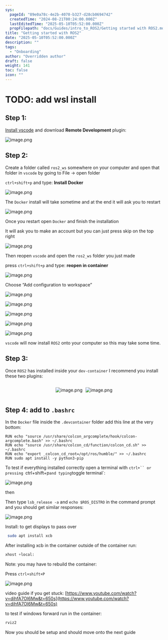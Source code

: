 ```yaml
---
sys:
  pageId: "89e0a78c-4e2b-4070-b327-d28cb0694742"
  createdTime: "2024-08-21T00:24:00.000Z"
  lastEditedTime: "2025-05-10T05:52:00.000Z"
  propFilepath: "docs/Guides/intro_to_ROS2/Getting started with ROS2.md"
title: "Getting started with ROS2"
date: "2025-05-10T05:52:00.000Z"
description: ""
tags:
  - "Onboarding"
author: "Overridden author"
draft: false
weight: 141
toc: false
icon: ""
---
```


# TODO: add wsl install

## Step 1:

[Install vscode](https://code.visualstudio.com/download) and download **Remote Development** plugin:

![image.png](https://prod-files-secure.s3.us-west-2.amazonaws.com/d518164a-d88e-44d1-a4ee-3adb3bd8bce0/efb52993-1881-4a40-b95e-6f020334f022/image.png?X-Amz-Algorithm=AWS4-HMAC-SHA256&X-Amz-Content-Sha256=UNSIGNED-PAYLOAD&X-Amz-Credential=ASIAZI2LB466ROEUC35I%2F20250620%2Fus-west-2%2Fs3%2Faws4_request&X-Amz-Date=20250620T100927Z&X-Amz-Expires=3600&X-Amz-Security-Token=IQoJb3JpZ2luX2VjENH%2F%2F%2F%2F%2F%2F%2F%2F%2F%2FwEaCXVzLXdlc3QtMiJGMEQCIDUuMkCu3UHEl1zA9D%2B1NYMufsPfwVypgZaCdBoYfEzcAiBj%2BiNan2BlOqbagzQJFcxMEKsMmsGyo5kDJ%2B%2FrKv5BByqIBAi6%2F%2F%2F%2F%2F%2F%2F%2F%2F%2F8BEAAaDDYzNzQyMzE4MzgwNSIMBAIT%2FJ5l6Qx8KbQhKtwDtZHdBfOk05I%2Bup%2BL1mEjGYCNZt7vheBi86UxDOjlxM4oSk%2FKRYq1svhuIQFInjDJK4nqFQYIAs2i1fEEk2lq12u1PHAOWZqQsyz9wCB%2B8eshJyhMcZbuGSvT4EigGGUptjxizIiSwW2ubjWWKLNrc5h1C8Pd3cUDrUztNnPTYKlLUp58rXryIDYZP0%2BpkYj4GseY4pwnyufUBresfsTjQKzWeOwKTOrG4icSu2wvw4fSI6wq8nEKcGGKymQbKq3Z2DCrsETCIzmXzKqfstVcn2u6f54kOL3tVMaEVInD2X1CSChNSk1py3TT1ai98MaJHkTqGfyZa827u7ByZ51NjENjWNUO8xX4gRU8xFe%2FurjZyaHHOS5AvQMKvQgV8PWXLVNyUkXeEXDkrjYY6Y24sfc1bWPWlz352WNm75efVfLpYsq4J1Ucqom%2B1JnUmOq1vBNHC4AoERrzE7l%2F%2Bi%2FIjzK8TTtRTFbjA6pTTheA3gpQBuoIDUv8NQ6ny7mBkMNKF2H54WoIDyk8LLzVyAofFvz8WsJXGYB8oTW1sIFEsZ7U1KNtIzN36YW1AqepRv00UDGizaff4J6EfJYfYHur1jNzA69UCWcVwA451Y4PkiOZVwS8kSUwXvSK3l0w2MDUwgY6pgHH9K%2FYT16UTZyCkSm8qBQd4bK5Vt3PyqVS5NHJLn65eZJpgFRWMuH7Ur3HLJwePWz7h9wFJn1c9MnWg8hVW%2FUI2FDU7Vma%2FlCSsrhqkNJ%2BOJ%2BdQA0c3a3ZUWfSCvnyEdwmQ6efnzjVQqBK7fFrOU22C4BvPomS18Nxv6%2Bc%2BMJHQd3Szdq%2BnvAvu0h8wnVNX4j0H6CgKd%2BhApj1O68uJMLgx%2BI3Pjrl&X-Amz-Signature=a7e4be8f3e121e898f8dade8836d725420784309c76c3fed2caa7a12b491d564&X-Amz-SignedHeaders=host&x-amz-checksum-mode=ENABLED&x-id=GetObject)

## Step 2:

Create a folder called `ros2_ws` somewhere on your computer and open that folder in `vscode` by going to File → open folder 

`ctrl+shift+p` and type: **Install Docker**

![image.png](https://prod-files-secure.s3.us-west-2.amazonaws.com/d518164a-d88e-44d1-a4ee-3adb3bd8bce0/2269dc0e-1cd5-47ff-bceb-c04ad9b2eab0/image.png?X-Amz-Algorithm=AWS4-HMAC-SHA256&X-Amz-Content-Sha256=UNSIGNED-PAYLOAD&X-Amz-Credential=ASIAZI2LB466ROEUC35I%2F20250620%2Fus-west-2%2Fs3%2Faws4_request&X-Amz-Date=20250620T100927Z&X-Amz-Expires=3600&X-Amz-Security-Token=IQoJb3JpZ2luX2VjENH%2F%2F%2F%2F%2F%2F%2F%2F%2F%2FwEaCXVzLXdlc3QtMiJGMEQCIDUuMkCu3UHEl1zA9D%2B1NYMufsPfwVypgZaCdBoYfEzcAiBj%2BiNan2BlOqbagzQJFcxMEKsMmsGyo5kDJ%2B%2FrKv5BByqIBAi6%2F%2F%2F%2F%2F%2F%2F%2F%2F%2F8BEAAaDDYzNzQyMzE4MzgwNSIMBAIT%2FJ5l6Qx8KbQhKtwDtZHdBfOk05I%2Bup%2BL1mEjGYCNZt7vheBi86UxDOjlxM4oSk%2FKRYq1svhuIQFInjDJK4nqFQYIAs2i1fEEk2lq12u1PHAOWZqQsyz9wCB%2B8eshJyhMcZbuGSvT4EigGGUptjxizIiSwW2ubjWWKLNrc5h1C8Pd3cUDrUztNnPTYKlLUp58rXryIDYZP0%2BpkYj4GseY4pwnyufUBresfsTjQKzWeOwKTOrG4icSu2wvw4fSI6wq8nEKcGGKymQbKq3Z2DCrsETCIzmXzKqfstVcn2u6f54kOL3tVMaEVInD2X1CSChNSk1py3TT1ai98MaJHkTqGfyZa827u7ByZ51NjENjWNUO8xX4gRU8xFe%2FurjZyaHHOS5AvQMKvQgV8PWXLVNyUkXeEXDkrjYY6Y24sfc1bWPWlz352WNm75efVfLpYsq4J1Ucqom%2B1JnUmOq1vBNHC4AoERrzE7l%2F%2Bi%2FIjzK8TTtRTFbjA6pTTheA3gpQBuoIDUv8NQ6ny7mBkMNKF2H54WoIDyk8LLzVyAofFvz8WsJXGYB8oTW1sIFEsZ7U1KNtIzN36YW1AqepRv00UDGizaff4J6EfJYfYHur1jNzA69UCWcVwA451Y4PkiOZVwS8kSUwXvSK3l0w2MDUwgY6pgHH9K%2FYT16UTZyCkSm8qBQd4bK5Vt3PyqVS5NHJLn65eZJpgFRWMuH7Ur3HLJwePWz7h9wFJn1c9MnWg8hVW%2FUI2FDU7Vma%2FlCSsrhqkNJ%2BOJ%2BdQA0c3a3ZUWfSCvnyEdwmQ6efnzjVQqBK7fFrOU22C4BvPomS18Nxv6%2Bc%2BMJHQd3Szdq%2BnvAvu0h8wnVNX4j0H6CgKd%2BhApj1O68uJMLgx%2BI3Pjrl&X-Amz-Signature=5b33fcce5bf7e60b8a96620422b7b275c93fc11887cb5462ef8c03c203d028ef&X-Amz-SignedHeaders=host&x-amz-checksum-mode=ENABLED&x-id=GetObject)

The `Docker` install will take sometime and at the end it will ask you to restart

![image.png](https://prod-files-secure.s3.us-west-2.amazonaws.com/d518164a-d88e-44d1-a4ee-3adb3bd8bce0/ed233f78-be33-4b1f-b89c-9c346c0e961e/image.png?X-Amz-Algorithm=AWS4-HMAC-SHA256&X-Amz-Content-Sha256=UNSIGNED-PAYLOAD&X-Amz-Credential=ASIAZI2LB466ROEUC35I%2F20250620%2Fus-west-2%2Fs3%2Faws4_request&X-Amz-Date=20250620T100927Z&X-Amz-Expires=3600&X-Amz-Security-Token=IQoJb3JpZ2luX2VjENH%2F%2F%2F%2F%2F%2F%2F%2F%2F%2FwEaCXVzLXdlc3QtMiJGMEQCIDUuMkCu3UHEl1zA9D%2B1NYMufsPfwVypgZaCdBoYfEzcAiBj%2BiNan2BlOqbagzQJFcxMEKsMmsGyo5kDJ%2B%2FrKv5BByqIBAi6%2F%2F%2F%2F%2F%2F%2F%2F%2F%2F8BEAAaDDYzNzQyMzE4MzgwNSIMBAIT%2FJ5l6Qx8KbQhKtwDtZHdBfOk05I%2Bup%2BL1mEjGYCNZt7vheBi86UxDOjlxM4oSk%2FKRYq1svhuIQFInjDJK4nqFQYIAs2i1fEEk2lq12u1PHAOWZqQsyz9wCB%2B8eshJyhMcZbuGSvT4EigGGUptjxizIiSwW2ubjWWKLNrc5h1C8Pd3cUDrUztNnPTYKlLUp58rXryIDYZP0%2BpkYj4GseY4pwnyufUBresfsTjQKzWeOwKTOrG4icSu2wvw4fSI6wq8nEKcGGKymQbKq3Z2DCrsETCIzmXzKqfstVcn2u6f54kOL3tVMaEVInD2X1CSChNSk1py3TT1ai98MaJHkTqGfyZa827u7ByZ51NjENjWNUO8xX4gRU8xFe%2FurjZyaHHOS5AvQMKvQgV8PWXLVNyUkXeEXDkrjYY6Y24sfc1bWPWlz352WNm75efVfLpYsq4J1Ucqom%2B1JnUmOq1vBNHC4AoERrzE7l%2F%2Bi%2FIjzK8TTtRTFbjA6pTTheA3gpQBuoIDUv8NQ6ny7mBkMNKF2H54WoIDyk8LLzVyAofFvz8WsJXGYB8oTW1sIFEsZ7U1KNtIzN36YW1AqepRv00UDGizaff4J6EfJYfYHur1jNzA69UCWcVwA451Y4PkiOZVwS8kSUwXvSK3l0w2MDUwgY6pgHH9K%2FYT16UTZyCkSm8qBQd4bK5Vt3PyqVS5NHJLn65eZJpgFRWMuH7Ur3HLJwePWz7h9wFJn1c9MnWg8hVW%2FUI2FDU7Vma%2FlCSsrhqkNJ%2BOJ%2BdQA0c3a3ZUWfSCvnyEdwmQ6efnzjVQqBK7fFrOU22C4BvPomS18Nxv6%2Bc%2BMJHQd3Szdq%2BnvAvu0h8wnVNX4j0H6CgKd%2BhApj1O68uJMLgx%2BI3Pjrl&X-Amz-Signature=9d5159bb7c41b41f95bf4bdf6a616047f8f5db84f072ecc60d3ced3cc532744b&X-Amz-SignedHeaders=host&x-amz-checksum-mode=ENABLED&x-id=GetObject)

Once you restart open `Docker` and finish the installation

It will ask you to make an account but you can just press skip on the top right

![image.png](https://prod-files-secure.s3.us-west-2.amazonaws.com/d518164a-d88e-44d1-a4ee-3adb3bd8bce0/21010ad9-1659-4fd9-9f59-9932a09b2a3d/image.png?X-Amz-Algorithm=AWS4-HMAC-SHA256&X-Amz-Content-Sha256=UNSIGNED-PAYLOAD&X-Amz-Credential=ASIAZI2LB466ROEUC35I%2F20250620%2Fus-west-2%2Fs3%2Faws4_request&X-Amz-Date=20250620T100927Z&X-Amz-Expires=3600&X-Amz-Security-Token=IQoJb3JpZ2luX2VjENH%2F%2F%2F%2F%2F%2F%2F%2F%2F%2FwEaCXVzLXdlc3QtMiJGMEQCIDUuMkCu3UHEl1zA9D%2B1NYMufsPfwVypgZaCdBoYfEzcAiBj%2BiNan2BlOqbagzQJFcxMEKsMmsGyo5kDJ%2B%2FrKv5BByqIBAi6%2F%2F%2F%2F%2F%2F%2F%2F%2F%2F8BEAAaDDYzNzQyMzE4MzgwNSIMBAIT%2FJ5l6Qx8KbQhKtwDtZHdBfOk05I%2Bup%2BL1mEjGYCNZt7vheBi86UxDOjlxM4oSk%2FKRYq1svhuIQFInjDJK4nqFQYIAs2i1fEEk2lq12u1PHAOWZqQsyz9wCB%2B8eshJyhMcZbuGSvT4EigGGUptjxizIiSwW2ubjWWKLNrc5h1C8Pd3cUDrUztNnPTYKlLUp58rXryIDYZP0%2BpkYj4GseY4pwnyufUBresfsTjQKzWeOwKTOrG4icSu2wvw4fSI6wq8nEKcGGKymQbKq3Z2DCrsETCIzmXzKqfstVcn2u6f54kOL3tVMaEVInD2X1CSChNSk1py3TT1ai98MaJHkTqGfyZa827u7ByZ51NjENjWNUO8xX4gRU8xFe%2FurjZyaHHOS5AvQMKvQgV8PWXLVNyUkXeEXDkrjYY6Y24sfc1bWPWlz352WNm75efVfLpYsq4J1Ucqom%2B1JnUmOq1vBNHC4AoERrzE7l%2F%2Bi%2FIjzK8TTtRTFbjA6pTTheA3gpQBuoIDUv8NQ6ny7mBkMNKF2H54WoIDyk8LLzVyAofFvz8WsJXGYB8oTW1sIFEsZ7U1KNtIzN36YW1AqepRv00UDGizaff4J6EfJYfYHur1jNzA69UCWcVwA451Y4PkiOZVwS8kSUwXvSK3l0w2MDUwgY6pgHH9K%2FYT16UTZyCkSm8qBQd4bK5Vt3PyqVS5NHJLn65eZJpgFRWMuH7Ur3HLJwePWz7h9wFJn1c9MnWg8hVW%2FUI2FDU7Vma%2FlCSsrhqkNJ%2BOJ%2BdQA0c3a3ZUWfSCvnyEdwmQ6efnzjVQqBK7fFrOU22C4BvPomS18Nxv6%2Bc%2BMJHQd3Szdq%2BnvAvu0h8wnVNX4j0H6CgKd%2BhApj1O68uJMLgx%2BI3Pjrl&X-Amz-Signature=0d3fbe5cf093134257d09f68ebf9b408ca835ecd4ed0d8d57b1b4498e59e067a&X-Amz-SignedHeaders=host&x-amz-checksum-mode=ENABLED&x-id=GetObject)

Then reopen `vscode` and open the `ros2_ws` folder you just made

press `ctrl+shift+p` and type: **reopen in container**

![image.png](https://prod-files-secure.s3.us-west-2.amazonaws.com/d518164a-d88e-44d1-a4ee-3adb3bd8bce0/4e93b8c2-41ad-488c-8095-c74205196118/image.png?X-Amz-Algorithm=AWS4-HMAC-SHA256&X-Amz-Content-Sha256=UNSIGNED-PAYLOAD&X-Amz-Credential=ASIAZI2LB466ROEUC35I%2F20250620%2Fus-west-2%2Fs3%2Faws4_request&X-Amz-Date=20250620T100927Z&X-Amz-Expires=3600&X-Amz-Security-Token=IQoJb3JpZ2luX2VjENH%2F%2F%2F%2F%2F%2F%2F%2F%2F%2FwEaCXVzLXdlc3QtMiJGMEQCIDUuMkCu3UHEl1zA9D%2B1NYMufsPfwVypgZaCdBoYfEzcAiBj%2BiNan2BlOqbagzQJFcxMEKsMmsGyo5kDJ%2B%2FrKv5BByqIBAi6%2F%2F%2F%2F%2F%2F%2F%2F%2F%2F8BEAAaDDYzNzQyMzE4MzgwNSIMBAIT%2FJ5l6Qx8KbQhKtwDtZHdBfOk05I%2Bup%2BL1mEjGYCNZt7vheBi86UxDOjlxM4oSk%2FKRYq1svhuIQFInjDJK4nqFQYIAs2i1fEEk2lq12u1PHAOWZqQsyz9wCB%2B8eshJyhMcZbuGSvT4EigGGUptjxizIiSwW2ubjWWKLNrc5h1C8Pd3cUDrUztNnPTYKlLUp58rXryIDYZP0%2BpkYj4GseY4pwnyufUBresfsTjQKzWeOwKTOrG4icSu2wvw4fSI6wq8nEKcGGKymQbKq3Z2DCrsETCIzmXzKqfstVcn2u6f54kOL3tVMaEVInD2X1CSChNSk1py3TT1ai98MaJHkTqGfyZa827u7ByZ51NjENjWNUO8xX4gRU8xFe%2FurjZyaHHOS5AvQMKvQgV8PWXLVNyUkXeEXDkrjYY6Y24sfc1bWPWlz352WNm75efVfLpYsq4J1Ucqom%2B1JnUmOq1vBNHC4AoERrzE7l%2F%2Bi%2FIjzK8TTtRTFbjA6pTTheA3gpQBuoIDUv8NQ6ny7mBkMNKF2H54WoIDyk8LLzVyAofFvz8WsJXGYB8oTW1sIFEsZ7U1KNtIzN36YW1AqepRv00UDGizaff4J6EfJYfYHur1jNzA69UCWcVwA451Y4PkiOZVwS8kSUwXvSK3l0w2MDUwgY6pgHH9K%2FYT16UTZyCkSm8qBQd4bK5Vt3PyqVS5NHJLn65eZJpgFRWMuH7Ur3HLJwePWz7h9wFJn1c9MnWg8hVW%2FUI2FDU7Vma%2FlCSsrhqkNJ%2BOJ%2BdQA0c3a3ZUWfSCvnyEdwmQ6efnzjVQqBK7fFrOU22C4BvPomS18Nxv6%2Bc%2BMJHQd3Szdq%2BnvAvu0h8wnVNX4j0H6CgKd%2BhApj1O68uJMLgx%2BI3Pjrl&X-Amz-Signature=f9c82f9bc77375cf107add6023ff93cda4222244731050117f72c897e3de7529&X-Amz-SignedHeaders=host&x-amz-checksum-mode=ENABLED&x-id=GetObject)

Choose “Add configuration to workspace”

![image.png](https://prod-files-secure.s3.us-west-2.amazonaws.com/d518164a-d88e-44d1-a4ee-3adb3bd8bce0/9560b282-5060-4989-ba37-97e7b2c22476/image.png?X-Amz-Algorithm=AWS4-HMAC-SHA256&X-Amz-Content-Sha256=UNSIGNED-PAYLOAD&X-Amz-Credential=ASIAZI2LB466ROEUC35I%2F20250620%2Fus-west-2%2Fs3%2Faws4_request&X-Amz-Date=20250620T100927Z&X-Amz-Expires=3600&X-Amz-Security-Token=IQoJb3JpZ2luX2VjENH%2F%2F%2F%2F%2F%2F%2F%2F%2F%2FwEaCXVzLXdlc3QtMiJGMEQCIDUuMkCu3UHEl1zA9D%2B1NYMufsPfwVypgZaCdBoYfEzcAiBj%2BiNan2BlOqbagzQJFcxMEKsMmsGyo5kDJ%2B%2FrKv5BByqIBAi6%2F%2F%2F%2F%2F%2F%2F%2F%2F%2F8BEAAaDDYzNzQyMzE4MzgwNSIMBAIT%2FJ5l6Qx8KbQhKtwDtZHdBfOk05I%2Bup%2BL1mEjGYCNZt7vheBi86UxDOjlxM4oSk%2FKRYq1svhuIQFInjDJK4nqFQYIAs2i1fEEk2lq12u1PHAOWZqQsyz9wCB%2B8eshJyhMcZbuGSvT4EigGGUptjxizIiSwW2ubjWWKLNrc5h1C8Pd3cUDrUztNnPTYKlLUp58rXryIDYZP0%2BpkYj4GseY4pwnyufUBresfsTjQKzWeOwKTOrG4icSu2wvw4fSI6wq8nEKcGGKymQbKq3Z2DCrsETCIzmXzKqfstVcn2u6f54kOL3tVMaEVInD2X1CSChNSk1py3TT1ai98MaJHkTqGfyZa827u7ByZ51NjENjWNUO8xX4gRU8xFe%2FurjZyaHHOS5AvQMKvQgV8PWXLVNyUkXeEXDkrjYY6Y24sfc1bWPWlz352WNm75efVfLpYsq4J1Ucqom%2B1JnUmOq1vBNHC4AoERrzE7l%2F%2Bi%2FIjzK8TTtRTFbjA6pTTheA3gpQBuoIDUv8NQ6ny7mBkMNKF2H54WoIDyk8LLzVyAofFvz8WsJXGYB8oTW1sIFEsZ7U1KNtIzN36YW1AqepRv00UDGizaff4J6EfJYfYHur1jNzA69UCWcVwA451Y4PkiOZVwS8kSUwXvSK3l0w2MDUwgY6pgHH9K%2FYT16UTZyCkSm8qBQd4bK5Vt3PyqVS5NHJLn65eZJpgFRWMuH7Ur3HLJwePWz7h9wFJn1c9MnWg8hVW%2FUI2FDU7Vma%2FlCSsrhqkNJ%2BOJ%2BdQA0c3a3ZUWfSCvnyEdwmQ6efnzjVQqBK7fFrOU22C4BvPomS18Nxv6%2Bc%2BMJHQd3Szdq%2BnvAvu0h8wnVNX4j0H6CgKd%2BhApj1O68uJMLgx%2BI3Pjrl&X-Amz-Signature=32de35d5c40cd458d79d9b55f4a20f21134d131e54a867eecb00a7ca8ddedf11&X-Amz-SignedHeaders=host&x-amz-checksum-mode=ENABLED&x-id=GetObject)

![image.png](https://prod-files-secure.s3.us-west-2.amazonaws.com/d518164a-d88e-44d1-a4ee-3adb3bd8bce0/2ee63f81-886b-48e8-a553-dc6e5eac99e4/image.png?X-Amz-Algorithm=AWS4-HMAC-SHA256&X-Amz-Content-Sha256=UNSIGNED-PAYLOAD&X-Amz-Credential=ASIAZI2LB466ROEUC35I%2F20250620%2Fus-west-2%2Fs3%2Faws4_request&X-Amz-Date=20250620T100927Z&X-Amz-Expires=3600&X-Amz-Security-Token=IQoJb3JpZ2luX2VjENH%2F%2F%2F%2F%2F%2F%2F%2F%2F%2FwEaCXVzLXdlc3QtMiJGMEQCIDUuMkCu3UHEl1zA9D%2B1NYMufsPfwVypgZaCdBoYfEzcAiBj%2BiNan2BlOqbagzQJFcxMEKsMmsGyo5kDJ%2B%2FrKv5BByqIBAi6%2F%2F%2F%2F%2F%2F%2F%2F%2F%2F8BEAAaDDYzNzQyMzE4MzgwNSIMBAIT%2FJ5l6Qx8KbQhKtwDtZHdBfOk05I%2Bup%2BL1mEjGYCNZt7vheBi86UxDOjlxM4oSk%2FKRYq1svhuIQFInjDJK4nqFQYIAs2i1fEEk2lq12u1PHAOWZqQsyz9wCB%2B8eshJyhMcZbuGSvT4EigGGUptjxizIiSwW2ubjWWKLNrc5h1C8Pd3cUDrUztNnPTYKlLUp58rXryIDYZP0%2BpkYj4GseY4pwnyufUBresfsTjQKzWeOwKTOrG4icSu2wvw4fSI6wq8nEKcGGKymQbKq3Z2DCrsETCIzmXzKqfstVcn2u6f54kOL3tVMaEVInD2X1CSChNSk1py3TT1ai98MaJHkTqGfyZa827u7ByZ51NjENjWNUO8xX4gRU8xFe%2FurjZyaHHOS5AvQMKvQgV8PWXLVNyUkXeEXDkrjYY6Y24sfc1bWPWlz352WNm75efVfLpYsq4J1Ucqom%2B1JnUmOq1vBNHC4AoERrzE7l%2F%2Bi%2FIjzK8TTtRTFbjA6pTTheA3gpQBuoIDUv8NQ6ny7mBkMNKF2H54WoIDyk8LLzVyAofFvz8WsJXGYB8oTW1sIFEsZ7U1KNtIzN36YW1AqepRv00UDGizaff4J6EfJYfYHur1jNzA69UCWcVwA451Y4PkiOZVwS8kSUwXvSK3l0w2MDUwgY6pgHH9K%2FYT16UTZyCkSm8qBQd4bK5Vt3PyqVS5NHJLn65eZJpgFRWMuH7Ur3HLJwePWz7h9wFJn1c9MnWg8hVW%2FUI2FDU7Vma%2FlCSsrhqkNJ%2BOJ%2BdQA0c3a3ZUWfSCvnyEdwmQ6efnzjVQqBK7fFrOU22C4BvPomS18Nxv6%2Bc%2BMJHQd3Szdq%2BnvAvu0h8wnVNX4j0H6CgKd%2BhApj1O68uJMLgx%2BI3Pjrl&X-Amz-Signature=83a7c947c1f269c5d3ab2e2d292fce76477feb704487bc1ab35ee55f10bf2ffe&X-Amz-SignedHeaders=host&x-amz-checksum-mode=ENABLED&x-id=GetObject)

![image.png](https://prod-files-secure.s3.us-west-2.amazonaws.com/d518164a-d88e-44d1-a4ee-3adb3bd8bce0/ae1580b2-b048-407e-aed9-b584224a7a04/image.png?X-Amz-Algorithm=AWS4-HMAC-SHA256&X-Amz-Content-Sha256=UNSIGNED-PAYLOAD&X-Amz-Credential=ASIAZI2LB466ROEUC35I%2F20250620%2Fus-west-2%2Fs3%2Faws4_request&X-Amz-Date=20250620T100927Z&X-Amz-Expires=3600&X-Amz-Security-Token=IQoJb3JpZ2luX2VjENH%2F%2F%2F%2F%2F%2F%2F%2F%2F%2FwEaCXVzLXdlc3QtMiJGMEQCIDUuMkCu3UHEl1zA9D%2B1NYMufsPfwVypgZaCdBoYfEzcAiBj%2BiNan2BlOqbagzQJFcxMEKsMmsGyo5kDJ%2B%2FrKv5BByqIBAi6%2F%2F%2F%2F%2F%2F%2F%2F%2F%2F8BEAAaDDYzNzQyMzE4MzgwNSIMBAIT%2FJ5l6Qx8KbQhKtwDtZHdBfOk05I%2Bup%2BL1mEjGYCNZt7vheBi86UxDOjlxM4oSk%2FKRYq1svhuIQFInjDJK4nqFQYIAs2i1fEEk2lq12u1PHAOWZqQsyz9wCB%2B8eshJyhMcZbuGSvT4EigGGUptjxizIiSwW2ubjWWKLNrc5h1C8Pd3cUDrUztNnPTYKlLUp58rXryIDYZP0%2BpkYj4GseY4pwnyufUBresfsTjQKzWeOwKTOrG4icSu2wvw4fSI6wq8nEKcGGKymQbKq3Z2DCrsETCIzmXzKqfstVcn2u6f54kOL3tVMaEVInD2X1CSChNSk1py3TT1ai98MaJHkTqGfyZa827u7ByZ51NjENjWNUO8xX4gRU8xFe%2FurjZyaHHOS5AvQMKvQgV8PWXLVNyUkXeEXDkrjYY6Y24sfc1bWPWlz352WNm75efVfLpYsq4J1Ucqom%2B1JnUmOq1vBNHC4AoERrzE7l%2F%2Bi%2FIjzK8TTtRTFbjA6pTTheA3gpQBuoIDUv8NQ6ny7mBkMNKF2H54WoIDyk8LLzVyAofFvz8WsJXGYB8oTW1sIFEsZ7U1KNtIzN36YW1AqepRv00UDGizaff4J6EfJYfYHur1jNzA69UCWcVwA451Y4PkiOZVwS8kSUwXvSK3l0w2MDUwgY6pgHH9K%2FYT16UTZyCkSm8qBQd4bK5Vt3PyqVS5NHJLn65eZJpgFRWMuH7Ur3HLJwePWz7h9wFJn1c9MnWg8hVW%2FUI2FDU7Vma%2FlCSsrhqkNJ%2BOJ%2BdQA0c3a3ZUWfSCvnyEdwmQ6efnzjVQqBK7fFrOU22C4BvPomS18Nxv6%2Bc%2BMJHQd3Szdq%2BnvAvu0h8wnVNX4j0H6CgKd%2BhApj1O68uJMLgx%2BI3Pjrl&X-Amz-Signature=791c473a29f254e4c9510ad68b60d263b18958df3da413b08a593876349c6eb4&X-Amz-SignedHeaders=host&x-amz-checksum-mode=ENABLED&x-id=GetObject)

![image.png](https://prod-files-secure.s3.us-west-2.amazonaws.com/d518164a-d88e-44d1-a4ee-3adb3bd8bce0/53255b28-f75e-430f-b9e3-c0ac8577e42b/image.png?X-Amz-Algorithm=AWS4-HMAC-SHA256&X-Amz-Content-Sha256=UNSIGNED-PAYLOAD&X-Amz-Credential=ASIAZI2LB466ROEUC35I%2F20250620%2Fus-west-2%2Fs3%2Faws4_request&X-Amz-Date=20250620T100927Z&X-Amz-Expires=3600&X-Amz-Security-Token=IQoJb3JpZ2luX2VjENH%2F%2F%2F%2F%2F%2F%2F%2F%2F%2FwEaCXVzLXdlc3QtMiJGMEQCIDUuMkCu3UHEl1zA9D%2B1NYMufsPfwVypgZaCdBoYfEzcAiBj%2BiNan2BlOqbagzQJFcxMEKsMmsGyo5kDJ%2B%2FrKv5BByqIBAi6%2F%2F%2F%2F%2F%2F%2F%2F%2F%2F8BEAAaDDYzNzQyMzE4MzgwNSIMBAIT%2FJ5l6Qx8KbQhKtwDtZHdBfOk05I%2Bup%2BL1mEjGYCNZt7vheBi86UxDOjlxM4oSk%2FKRYq1svhuIQFInjDJK4nqFQYIAs2i1fEEk2lq12u1PHAOWZqQsyz9wCB%2B8eshJyhMcZbuGSvT4EigGGUptjxizIiSwW2ubjWWKLNrc5h1C8Pd3cUDrUztNnPTYKlLUp58rXryIDYZP0%2BpkYj4GseY4pwnyufUBresfsTjQKzWeOwKTOrG4icSu2wvw4fSI6wq8nEKcGGKymQbKq3Z2DCrsETCIzmXzKqfstVcn2u6f54kOL3tVMaEVInD2X1CSChNSk1py3TT1ai98MaJHkTqGfyZa827u7ByZ51NjENjWNUO8xX4gRU8xFe%2FurjZyaHHOS5AvQMKvQgV8PWXLVNyUkXeEXDkrjYY6Y24sfc1bWPWlz352WNm75efVfLpYsq4J1Ucqom%2B1JnUmOq1vBNHC4AoERrzE7l%2F%2Bi%2FIjzK8TTtRTFbjA6pTTheA3gpQBuoIDUv8NQ6ny7mBkMNKF2H54WoIDyk8LLzVyAofFvz8WsJXGYB8oTW1sIFEsZ7U1KNtIzN36YW1AqepRv00UDGizaff4J6EfJYfYHur1jNzA69UCWcVwA451Y4PkiOZVwS8kSUwXvSK3l0w2MDUwgY6pgHH9K%2FYT16UTZyCkSm8qBQd4bK5Vt3PyqVS5NHJLn65eZJpgFRWMuH7Ur3HLJwePWz7h9wFJn1c9MnWg8hVW%2FUI2FDU7Vma%2FlCSsrhqkNJ%2BOJ%2BdQA0c3a3ZUWfSCvnyEdwmQ6efnzjVQqBK7fFrOU22C4BvPomS18Nxv6%2Bc%2BMJHQd3Szdq%2BnvAvu0h8wnVNX4j0H6CgKd%2BhApj1O68uJMLgx%2BI3Pjrl&X-Amz-Signature=7f91a65264945ccb70d412f3c752c1aae98a1e1fcb067c1e223873c114b462fe&X-Amz-SignedHeaders=host&x-amz-checksum-mode=ENABLED&x-id=GetObject)

![image.png](https://prod-files-secure.s3.us-west-2.amazonaws.com/d518164a-d88e-44d1-a4ee-3adb3bd8bce0/7c562767-5af9-4ffb-97d1-327bcdf4ee00/image.png?X-Amz-Algorithm=AWS4-HMAC-SHA256&X-Amz-Content-Sha256=UNSIGNED-PAYLOAD&X-Amz-Credential=ASIAZI2LB466ROEUC35I%2F20250620%2Fus-west-2%2Fs3%2Faws4_request&X-Amz-Date=20250620T100927Z&X-Amz-Expires=3600&X-Amz-Security-Token=IQoJb3JpZ2luX2VjENH%2F%2F%2F%2F%2F%2F%2F%2F%2F%2FwEaCXVzLXdlc3QtMiJGMEQCIDUuMkCu3UHEl1zA9D%2B1NYMufsPfwVypgZaCdBoYfEzcAiBj%2BiNan2BlOqbagzQJFcxMEKsMmsGyo5kDJ%2B%2FrKv5BByqIBAi6%2F%2F%2F%2F%2F%2F%2F%2F%2F%2F8BEAAaDDYzNzQyMzE4MzgwNSIMBAIT%2FJ5l6Qx8KbQhKtwDtZHdBfOk05I%2Bup%2BL1mEjGYCNZt7vheBi86UxDOjlxM4oSk%2FKRYq1svhuIQFInjDJK4nqFQYIAs2i1fEEk2lq12u1PHAOWZqQsyz9wCB%2B8eshJyhMcZbuGSvT4EigGGUptjxizIiSwW2ubjWWKLNrc5h1C8Pd3cUDrUztNnPTYKlLUp58rXryIDYZP0%2BpkYj4GseY4pwnyufUBresfsTjQKzWeOwKTOrG4icSu2wvw4fSI6wq8nEKcGGKymQbKq3Z2DCrsETCIzmXzKqfstVcn2u6f54kOL3tVMaEVInD2X1CSChNSk1py3TT1ai98MaJHkTqGfyZa827u7ByZ51NjENjWNUO8xX4gRU8xFe%2FurjZyaHHOS5AvQMKvQgV8PWXLVNyUkXeEXDkrjYY6Y24sfc1bWPWlz352WNm75efVfLpYsq4J1Ucqom%2B1JnUmOq1vBNHC4AoERrzE7l%2F%2Bi%2FIjzK8TTtRTFbjA6pTTheA3gpQBuoIDUv8NQ6ny7mBkMNKF2H54WoIDyk8LLzVyAofFvz8WsJXGYB8oTW1sIFEsZ7U1KNtIzN36YW1AqepRv00UDGizaff4J6EfJYfYHur1jNzA69UCWcVwA451Y4PkiOZVwS8kSUwXvSK3l0w2MDUwgY6pgHH9K%2FYT16UTZyCkSm8qBQd4bK5Vt3PyqVS5NHJLn65eZJpgFRWMuH7Ur3HLJwePWz7h9wFJn1c9MnWg8hVW%2FUI2FDU7Vma%2FlCSsrhqkNJ%2BOJ%2BdQA0c3a3ZUWfSCvnyEdwmQ6efnzjVQqBK7fFrOU22C4BvPomS18Nxv6%2Bc%2BMJHQd3Szdq%2BnvAvu0h8wnVNX4j0H6CgKd%2BhApj1O68uJMLgx%2BI3Pjrl&X-Amz-Signature=bd75e25a68c62e9746e6c9ce25508d24b92deefebe5419ad2cde07b35323c093&X-Amz-SignedHeaders=host&x-amz-checksum-mode=ENABLED&x-id=GetObject)

`vscode` will now install `ROS2` onto your computer so this may take some time.

## Step 3:

Once `ROS2` has installed inside your `dev-container` I recommend you install these two plugins:

<div style="display: flex;flex-direction: row; column-gap:10px; max-width: 630px;justify-content: center;">
<div>

![image.png](https://prod-files-secure.s3.us-west-2.amazonaws.com/d518164a-d88e-44d1-a4ee-3adb3bd8bce0/3fc3d550-5a54-4ba1-ba6b-faa01cdb7369/image.png?X-Amz-Algorithm=AWS4-HMAC-SHA256&X-Amz-Content-Sha256=UNSIGNED-PAYLOAD&X-Amz-Credential=ASIAZI2LB466UWVLZVUH%2F20250620%2Fus-west-2%2Fs3%2Faws4_request&X-Amz-Date=20250620T100931Z&X-Amz-Expires=3600&X-Amz-Security-Token=IQoJb3JpZ2luX2VjENH%2F%2F%2F%2F%2F%2F%2F%2F%2F%2FwEaCXVzLXdlc3QtMiJIMEYCIQDS7oT33JPCoqzPjpgCd0DUqP%2Fxjc%2BIsVhnd9RnBvx2uwIhAP8ew3S3TlfJbz6vsn49vuXGFskPxIlFTJyDglirBE5JKogECLr%2F%2F%2F%2F%2F%2F%2F%2F%2F%2FwEQABoMNjM3NDIzMTgzODA1IgymsapKdcyxeuUlxCwq3AMrvxfGFJyO8NTLoy6soMKaof%2FySHSzmqvcueVEf75vUswBoK7rl2o0yGiwHovlvk3UNpFm4keZMtUVYlGvw0%2FIdkCLiTaSgeY3qgTA9Yi1su8ZYcGUxL%2F1jmvFraqkczw4yX%2FHgzvGe6ZmSDyOmmCxTjZTEz5RWmeMir%2BSY5wM%2B67h1v6qjWpYvzZaLoGeP2Khhsalqhjql0NVjZIsSW4eqFuwEeewmBg9g8F606KvRuf6%2BO%2FvAnhQkVwgCavlH9InF5ClDwwSqY4DIbJDEPjZlklMCVuUs%2FYvR5NVQvMBYbh51ZYuZzJCZkO%2BRf4o4moJTZrcQyL43bnnnhOMv81Bk6MFf5so%2FM2S2XDNgt%2BbLwIrRmXvQhtnc0dnY3F%2FN9Llgejkdmp0rEBEsfugJ60wMlpyNiQli1zkpHKneC882ybcRor3csO%2BId35XmUnGzIDPaL0AVG4ZrlXxBA9GNI7%2FI9NXr1RNtofp6fruCe6KvhFSvs8aPAzyulGcu3FihWDkAuWvUb%2FsqbTkWGSmi%2BF5gyPB1gfNstN6Fk%2FtlimSEtzMsn5eNbquEBdRKbjeVYxXVP5DInj4lRcvTUXyI3llL21RW3TkTgB1rYsolQB%2BzNYUf6ZTxpxbKSieDCqv9TCBjqkAZa6NhNovwzthNBfL3QN3hT0Tiv5iODwOik6644QSALeCsTPAVJNoT9n1%2BHY0OQ1JNsem8YoyYNhMnBSQzeOjWabGuAdhKqJHnngRv8rZFkEvtwt%2BsXivz2vZUnL6NG6E7%2BFZrFm7IJEKgk%2BsBmlgcIa%2Fx2MtVvREyiRBGvChjPVjghQGGFkcRL4YD%2BE6Tl7i1w384HFhqUQHAGpm7PliB1YCbfL&X-Amz-Signature=ffe6207338bbd1bdac24f869c616445f0ab4985ea203ffe36df253483543a17e&X-Amz-SignedHeaders=host&x-amz-checksum-mode=ENABLED&x-id=GetObject)

</div>
<div>

![image.png](https://prod-files-secure.s3.us-west-2.amazonaws.com/d518164a-d88e-44d1-a4ee-3adb3bd8bce0/d994cc66-13c2-4093-a5a3-f84cf4601a82/image.png?X-Amz-Algorithm=AWS4-HMAC-SHA256&X-Amz-Content-Sha256=UNSIGNED-PAYLOAD&X-Amz-Credential=ASIAZI2LB466SW5KSW7S%2F20250620%2Fus-west-2%2Fs3%2Faws4_request&X-Amz-Date=20250620T100931Z&X-Amz-Expires=3600&X-Amz-Security-Token=IQoJb3JpZ2luX2VjENH%2F%2F%2F%2F%2F%2F%2F%2F%2F%2FwEaCXVzLXdlc3QtMiJHMEUCIQChDxB7hddKSabkelrDu6zZbwIuDkpP5xtVHhuZ940MPAIgXF7eq09R1V8hJ9mYc5A2%2FcbKtYyw107oq%2B6hw1u6lnsqiAQIuv%2F%2F%2F%2F%2F%2F%2F%2F%2F%2FARAAGgw2Mzc0MjMxODM4MDUiDJWIgyfQmJ0xbzGDMyrcAzOzAZGrP7A32x4haD1HJl8MIlU%2BSkLKhYiS8rkb4smuPzwiFDHtw5sylXHBEpkZwM8AsAiOWiz6p6iI5FeJl9GmCLx7RL%2F5WqqfE9bNU1WFPx1UOAj0CGjrk4xFfHn%2FO6kIm8anXp4GLH1I2GiTVtIgaYT%2FSXuSqqUdQ9Tz9aqSnIvibu9rA%2BULG4EPlmJ2cN6XN0hS%2BHQj95gaJkJzP3CXsNj3Yd60LUqsAypHXmH0efeCq8OMNSADEEiVLOni4vpfOI75GsQAO%2BBNHqkQIGds21Pl1PtOErLLRmdioP5JaaWxA3qcyy%2FVphyaIcVuBR4DUVLAfRsgJFWXNJFAkFgfR44yfTrEZAz56VubDQdrkj8dpFeJvm%2BjcYllGAYswcuF9SgrkWBExxXnvfn%2Fyf%2FCfqcOZK%2BkH2hKt9%2FsQrM79TIgVMALFgNR2dYAVl988LiSP5E9u22ev7FbtB7GOm5kSGnQUXN2BfcZH3cBeWkN%2B2%2B%2BRpIxtKC8V3kSRkzZmhi%2Fn85UJpNo0FRtSJG1WOtvP7DYC2lJ0T3WdW6hIKkYRA1urL5mbLAjGS56iruWrAjZJAFn57QQxu%2BlZ%2B5zDOLtUDOwQOYWqR83jT7gVkrLaN8zfp3ElXDVHPsXMLrB1MIGOqUBcOCd1X9IPEFHGTAC9GZsp1RhNxKLIwl1Ul0PnPuIpXYbNEHtjPywOecXhAfqDBisuhtw2X9maj3t4Kvl1TCJHe6KsGmbjyVQHPSWZbOx3U2GljFRPmGOSMptMBtmYYY7wyDVJpm2SO%2BvwhWbRnd6lkDjSRMQOOOgLb9AH1cIu6fVxL7kTGQl3iWpaUYLn53CAj8o%2FXdENY4MW8ofUAsJB7SCG417&X-Amz-Signature=10d1bbb7ca1174e7ae169c7ddbe0f6e1f2ac078f489c03a9af038eb8ce0f9b8a&X-Amz-SignedHeaders=host&x-amz-checksum-mode=ENABLED&x-id=GetObject)

</div>
</div>

## Step 4: add to `.bashrc`

In the `Docker` file inside the `.devcontainer` folder add this line at the very bottom: 

```docker
RUN echo "source /usr/share/colcon_argcomplete/hook/colcon-argcomplete.bash" >> ~/.bashrc
RUN echo "source /usr/share/colcon_cd/function/colcon_cd.sh" >> ~/.bashrc
RUN echo "export _colcon_cd_root=/opt/ros/humble/" >> ~/.bashrc
RUN sudo apt install -y python3-pip 
```

To test if everything installed correctly open a terminal with `ctrl+`` or pressing `ctrl+shift+p` and typing `toggle terminal`:

![image.png](https://prod-files-secure.s3.us-west-2.amazonaws.com/d518164a-d88e-44d1-a4ee-3adb3bd8bce0/6a4943d8-b04e-4c02-9a58-775f3384d1a5/image.png?X-Amz-Algorithm=AWS4-HMAC-SHA256&X-Amz-Content-Sha256=UNSIGNED-PAYLOAD&X-Amz-Credential=ASIAZI2LB466ROEUC35I%2F20250620%2Fus-west-2%2Fs3%2Faws4_request&X-Amz-Date=20250620T100927Z&X-Amz-Expires=3600&X-Amz-Security-Token=IQoJb3JpZ2luX2VjENH%2F%2F%2F%2F%2F%2F%2F%2F%2F%2FwEaCXVzLXdlc3QtMiJGMEQCIDUuMkCu3UHEl1zA9D%2B1NYMufsPfwVypgZaCdBoYfEzcAiBj%2BiNan2BlOqbagzQJFcxMEKsMmsGyo5kDJ%2B%2FrKv5BByqIBAi6%2F%2F%2F%2F%2F%2F%2F%2F%2F%2F8BEAAaDDYzNzQyMzE4MzgwNSIMBAIT%2FJ5l6Qx8KbQhKtwDtZHdBfOk05I%2Bup%2BL1mEjGYCNZt7vheBi86UxDOjlxM4oSk%2FKRYq1svhuIQFInjDJK4nqFQYIAs2i1fEEk2lq12u1PHAOWZqQsyz9wCB%2B8eshJyhMcZbuGSvT4EigGGUptjxizIiSwW2ubjWWKLNrc5h1C8Pd3cUDrUztNnPTYKlLUp58rXryIDYZP0%2BpkYj4GseY4pwnyufUBresfsTjQKzWeOwKTOrG4icSu2wvw4fSI6wq8nEKcGGKymQbKq3Z2DCrsETCIzmXzKqfstVcn2u6f54kOL3tVMaEVInD2X1CSChNSk1py3TT1ai98MaJHkTqGfyZa827u7ByZ51NjENjWNUO8xX4gRU8xFe%2FurjZyaHHOS5AvQMKvQgV8PWXLVNyUkXeEXDkrjYY6Y24sfc1bWPWlz352WNm75efVfLpYsq4J1Ucqom%2B1JnUmOq1vBNHC4AoERrzE7l%2F%2Bi%2FIjzK8TTtRTFbjA6pTTheA3gpQBuoIDUv8NQ6ny7mBkMNKF2H54WoIDyk8LLzVyAofFvz8WsJXGYB8oTW1sIFEsZ7U1KNtIzN36YW1AqepRv00UDGizaff4J6EfJYfYHur1jNzA69UCWcVwA451Y4PkiOZVwS8kSUwXvSK3l0w2MDUwgY6pgHH9K%2FYT16UTZyCkSm8qBQd4bK5Vt3PyqVS5NHJLn65eZJpgFRWMuH7Ur3HLJwePWz7h9wFJn1c9MnWg8hVW%2FUI2FDU7Vma%2FlCSsrhqkNJ%2BOJ%2BdQA0c3a3ZUWfSCvnyEdwmQ6efnzjVQqBK7fFrOU22C4BvPomS18Nxv6%2Bc%2BMJHQd3Szdq%2BnvAvu0h8wnVNX4j0H6CgKd%2BhApj1O68uJMLgx%2BI3Pjrl&X-Amz-Signature=583028befa7312a9e3c3575f66ddf866f1c76df13f51e484ab22ae17028e29a7&X-Amz-SignedHeaders=host&x-amz-checksum-mode=ENABLED&x-id=GetObject)

then 

Then type `lsb_release -a` and `echo $ROS_DISTRO` in the command prompt and you should get similar responses:

![image.png](https://prod-files-secure.s3.us-west-2.amazonaws.com/d518164a-d88e-44d1-a4ee-3adb3bd8bce0/3e635dec-a805-4e85-8b9e-d000e5b71a4e/image.png?X-Amz-Algorithm=AWS4-HMAC-SHA256&X-Amz-Content-Sha256=UNSIGNED-PAYLOAD&X-Amz-Credential=ASIAZI2LB466ROEUC35I%2F20250620%2Fus-west-2%2Fs3%2Faws4_request&X-Amz-Date=20250620T100927Z&X-Amz-Expires=3600&X-Amz-Security-Token=IQoJb3JpZ2luX2VjENH%2F%2F%2F%2F%2F%2F%2F%2F%2F%2FwEaCXVzLXdlc3QtMiJGMEQCIDUuMkCu3UHEl1zA9D%2B1NYMufsPfwVypgZaCdBoYfEzcAiBj%2BiNan2BlOqbagzQJFcxMEKsMmsGyo5kDJ%2B%2FrKv5BByqIBAi6%2F%2F%2F%2F%2F%2F%2F%2F%2F%2F8BEAAaDDYzNzQyMzE4MzgwNSIMBAIT%2FJ5l6Qx8KbQhKtwDtZHdBfOk05I%2Bup%2BL1mEjGYCNZt7vheBi86UxDOjlxM4oSk%2FKRYq1svhuIQFInjDJK4nqFQYIAs2i1fEEk2lq12u1PHAOWZqQsyz9wCB%2B8eshJyhMcZbuGSvT4EigGGUptjxizIiSwW2ubjWWKLNrc5h1C8Pd3cUDrUztNnPTYKlLUp58rXryIDYZP0%2BpkYj4GseY4pwnyufUBresfsTjQKzWeOwKTOrG4icSu2wvw4fSI6wq8nEKcGGKymQbKq3Z2DCrsETCIzmXzKqfstVcn2u6f54kOL3tVMaEVInD2X1CSChNSk1py3TT1ai98MaJHkTqGfyZa827u7ByZ51NjENjWNUO8xX4gRU8xFe%2FurjZyaHHOS5AvQMKvQgV8PWXLVNyUkXeEXDkrjYY6Y24sfc1bWPWlz352WNm75efVfLpYsq4J1Ucqom%2B1JnUmOq1vBNHC4AoERrzE7l%2F%2Bi%2FIjzK8TTtRTFbjA6pTTheA3gpQBuoIDUv8NQ6ny7mBkMNKF2H54WoIDyk8LLzVyAofFvz8WsJXGYB8oTW1sIFEsZ7U1KNtIzN36YW1AqepRv00UDGizaff4J6EfJYfYHur1jNzA69UCWcVwA451Y4PkiOZVwS8kSUwXvSK3l0w2MDUwgY6pgHH9K%2FYT16UTZyCkSm8qBQd4bK5Vt3PyqVS5NHJLn65eZJpgFRWMuH7Ur3HLJwePWz7h9wFJn1c9MnWg8hVW%2FUI2FDU7Vma%2FlCSsrhqkNJ%2BOJ%2BdQA0c3a3ZUWfSCvnyEdwmQ6efnzjVQqBK7fFrOU22C4BvPomS18Nxv6%2Bc%2BMJHQd3Szdq%2BnvAvu0h8wnVNX4j0H6CgKd%2BhApj1O68uJMLgx%2BI3Pjrl&X-Amz-Signature=00ee0d27be0f3a6f2c0005d9c6ba6ff3060b384cc9f7e18d9638a24b5766edf4&X-Amz-SignedHeaders=host&x-amz-checksum-mode=ENABLED&x-id=GetObject)

Install:  to get displays to pass over

```bash
 sudo apt install xcb
```

After installing xcb in the container outside of the container run:

```python
xhost +local:
```

Note: you may have to rebuild the container:

Press `ctrl+shift+P`

![image.png](https://prod-files-secure.s3.us-west-2.amazonaws.com/d518164a-d88e-44d1-a4ee-3adb3bd8bce0/6c2be660-2618-4c38-9c26-53554f7a0b7b/image.png?X-Amz-Algorithm=AWS4-HMAC-SHA256&X-Amz-Content-Sha256=UNSIGNED-PAYLOAD&X-Amz-Credential=ASIAZI2LB466ROEUC35I%2F20250620%2Fus-west-2%2Fs3%2Faws4_request&X-Amz-Date=20250620T100927Z&X-Amz-Expires=3600&X-Amz-Security-Token=IQoJb3JpZ2luX2VjENH%2F%2F%2F%2F%2F%2F%2F%2F%2F%2FwEaCXVzLXdlc3QtMiJGMEQCIDUuMkCu3UHEl1zA9D%2B1NYMufsPfwVypgZaCdBoYfEzcAiBj%2BiNan2BlOqbagzQJFcxMEKsMmsGyo5kDJ%2B%2FrKv5BByqIBAi6%2F%2F%2F%2F%2F%2F%2F%2F%2F%2F8BEAAaDDYzNzQyMzE4MzgwNSIMBAIT%2FJ5l6Qx8KbQhKtwDtZHdBfOk05I%2Bup%2BL1mEjGYCNZt7vheBi86UxDOjlxM4oSk%2FKRYq1svhuIQFInjDJK4nqFQYIAs2i1fEEk2lq12u1PHAOWZqQsyz9wCB%2B8eshJyhMcZbuGSvT4EigGGUptjxizIiSwW2ubjWWKLNrc5h1C8Pd3cUDrUztNnPTYKlLUp58rXryIDYZP0%2BpkYj4GseY4pwnyufUBresfsTjQKzWeOwKTOrG4icSu2wvw4fSI6wq8nEKcGGKymQbKq3Z2DCrsETCIzmXzKqfstVcn2u6f54kOL3tVMaEVInD2X1CSChNSk1py3TT1ai98MaJHkTqGfyZa827u7ByZ51NjENjWNUO8xX4gRU8xFe%2FurjZyaHHOS5AvQMKvQgV8PWXLVNyUkXeEXDkrjYY6Y24sfc1bWPWlz352WNm75efVfLpYsq4J1Ucqom%2B1JnUmOq1vBNHC4AoERrzE7l%2F%2Bi%2FIjzK8TTtRTFbjA6pTTheA3gpQBuoIDUv8NQ6ny7mBkMNKF2H54WoIDyk8LLzVyAofFvz8WsJXGYB8oTW1sIFEsZ7U1KNtIzN36YW1AqepRv00UDGizaff4J6EfJYfYHur1jNzA69UCWcVwA451Y4PkiOZVwS8kSUwXvSK3l0w2MDUwgY6pgHH9K%2FYT16UTZyCkSm8qBQd4bK5Vt3PyqVS5NHJLn65eZJpgFRWMuH7Ur3HLJwePWz7h9wFJn1c9MnWg8hVW%2FUI2FDU7Vma%2FlCSsrhqkNJ%2BOJ%2BdQA0c3a3ZUWfSCvnyEdwmQ6efnzjVQqBK7fFrOU22C4BvPomS18Nxv6%2Bc%2BMJHQd3Szdq%2BnvAvu0h8wnVNX4j0H6CgKd%2BhApj1O68uJMLgx%2BI3Pjrl&X-Amz-Signature=68a4410fb0aa4768d6a19c5db7abcfa18751ce265f4441b6c21eeb39ea3314f7&X-Amz-SignedHeaders=host&x-amz-checksum-mode=ENABLED&x-id=GetObject)

video guide if you get stuck: [https://www.youtube.com/watch?v=dihfA7Ol6Mw&t=650s](https://www.youtube.com/watch?v=dihfA7Ol6Mw&t=650s)

to test if windows forward run in the container:

```bash
rviz2
```

Now you should be setup and should move onto the next guide 

